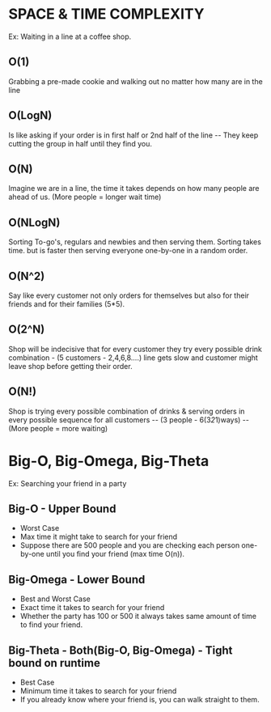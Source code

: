 # SPACE & TIME COMPLEXITY
Ex: Waiting in a line at a coffee shop. 

## O(1) 
Grabbing a pre-made cookie and walking out no matter how many are in the line

## O(LogN)
Is like asking if your order is in first half or 2nd half of the line -- They keep cutting the group in half until they find you. 

## O(N)
Imagine we are in a line, the time it takes depends on how many people are ahead of us. (More people = longer wait time)

## O(NLogN)
Sorting To-go's, regulars and newbies and then serving them. Sorting takes time. but is faster then serving everyone one-by-one in a random order. 

## O(N^2)
Say like every customer not only orders for themselves but also for their friends and for their families (5*5).

## O(2^N)
Shop will be indecisive that for every customer they try every possible drink combination - (5 customers - 2,4,6,8....) line gets slow and customer might leave shop before getting their order.

## O(N!)
Shop is trying every possible combination of drinks & serving orders in every possible sequence for all customers -- (3 people - 6(3*2*1)ways) -- (More people = more waiting)

# Big-O, Big-Omega, Big-Theta
Ex: Searching your friend in a party

## Big-O - Upper Bound 
* Worst Case
* Max time it might take to search for your friend  
* Suppose there are 500 people and you are checking each person one-by-one until you find your friend (max time O(n)).

## Big-Omega - Lower Bound
* Best and Worst Case
* Exact time it takes to search for your friend 
* Whether the party has 100 or 500 it always takes same amount of time to find your friend. 

## Big-Theta - Both(Big-O, Big-Omega) - Tight bound on runtime
* Best Case 
* Minimum time it takes to search for your friend
* If you already know where your friend is, you can walk straight to them. 


